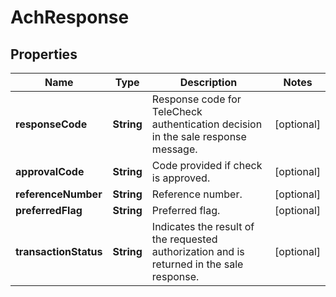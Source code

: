 

# AchResponse

## Properties

Name | Type | Description | Notes
------------ | ------------- | ------------- | -------------
**responseCode** | **String** | Response code for TeleCheck authentication decision in the sale response message. |  [optional]
**approvalCode** | **String** | Code provided if check is approved. |  [optional]
**referenceNumber** | **String** | Reference number. |  [optional]
**preferredFlag** | **String** | Preferred flag. |  [optional]
**transactionStatus** | **String** | Indicates the result of the requested authorization and is returned in the sale response. |  [optional]



